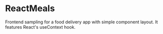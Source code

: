 # ReactMeals
Frontend sampling for a food delivery app with simple component layout. It features React's useContext hook.
